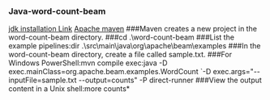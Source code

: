 ### Java-word-count-beam
[jdk installation Link](https://www.oracle.com/java/technologies/downloads/#jdk19-windows)
[Apache maven](https://maven.apache.org/download.cgi)
###Maven creates a new project in the word-count-beam directory.
###cd .\word-count-beam
###List the example pipelines:dir .\src\main\java\org\apache\beam\examples
###In the word-count-beam directory, create a file called sample.txt.
###For Windows PowerShell:mvn compile exec:java -D exec.mainClass=org.apache.beam.examples.WordCount `-D exec.args="--inputFile=sample.txt --output=counts" -P direct-runner
###View the output content in a Unix shell:more counts*
